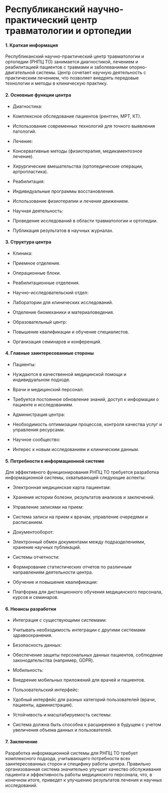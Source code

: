 # Республиканский научно-практический центр травматологии и ортопедии

#### 1. Краткая информация
Республиканский научно-практический центр травматологии и ортопедии (РНПЦ ТО) занимается диагностикой, лечением и реабилитацией пациентов с травмами и заболеваниями опорно-двигательной системы. Центр сочетает научную деятельность с практическим лечением, что позволяет внедрять передовые технологии и методы в клиническую практику.

#### 2. Основные функции центра
- Диагностика:
 - Комплексное обследование пациентов (рентген, МРТ, КТ).
 - Использование современных технологий для точного выявления патологий.

- Лечение:
 - Консервативные методы (физиотерапия, медикаментозное лечение).
 - Хирургические вмешательства (ортопедические операции, артропластика).

- Реабилитация:
 - Индивидуальные программы восстановления.
 - Использование физиотерапии и лечения движением.

- Научная деятельность:
 - Проведение исследований в области травматологии и ортопедии.
 - Публикация результатов в научных журналах.

#### 3. Структура центра
- Клиника:
 - Приемное отделение.
 - Операционные блоки.
 - Реабилитационные отделения.

- Научно-исследовательский отдел:
 - Лаборатории для клинических исследований.
 - Отделение биомеханики и материаловедения.

- Образовательный центр:
 - Повышение квалификации и обучение специалистов.
 - Организация семинаров и конференций.

#### 4. Главные заинтересованные стороны
- Пациенты:
 - Нуждаются в качественной медицинской помощи и индивидуальном подходе.

- Врачи и медицинский персонал:
 - Требуется постоянное обновление знаний, доступ к информации о пациенте и исследованиям.

- Администрация центра:
 - Необходимость оптимизации процессов, контроля качества услуг и управления ресурсами.

- Научное сообщество:
 - Интерес к новым исследованиям и клиническим данным.

#### 5. Потребности в информационной системе
Для эффективного функционирования РНПЦ ТО требуется разработка информационной системы, охватывающей следующие аспекты:

- Электронная медицинская карта пациентам:
 - Хранение истории болезни, результатов анализов и заключений.
 
- Управление записями на прием:
 - Система записи на прием к врачам, управление очередями и расписанием.

- Документооборот:
 - Электронный обмен документами между подразделениями, хранение научных публикаций.

- Системы отчетности:
 - Формирование статистических отчетов по различным направлениям деятельности центра.

- Обучение и повышение квалификации:
 - Платформа для дистанционного обучения медицинского персонала, курсов и семинаров.

#### 6. Нюансы разработки
- Интеграция с существующими системами:
 - Учитывать необходимость интеграции с другими системами здравоохранения.

- Безопасность данных:
 - Обеспечение защиты персональных данных пациентов, соблюдение законодательства (например, GDPR).

- Мобильность:
 - Внедрение мобильных приложений для врачей и пациентов.

- Пользовательский интерфейс:
 - Удобный интерфейс для разных категорий пользователей (врачи, пациенты, администрация).

- Устойчивость и масштабируемость системы:
 - Система должна быть способна к расширению в будущем с учетом увеличения объема данных и пользователей.

#### 7. Заключение
Разработка информационной системы для РНПЦ ТО требует комплексного подхода, учитывающего потребности всех заинтересованных сторон и специфику работы центра. Правильно организованная система значительно улучшит качество обслуживания пациента и эффективность работы медицинского персонала, что, в конечном итоге, приведет к улучшению результатов лечения и научных исследований.
